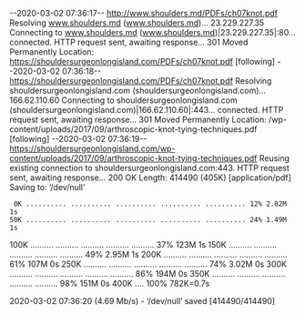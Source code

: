 --2020-03-02 07:36:17--  http://www.shoulders.md/PDFs/ch07knot.pdf
Resolving www.shoulders.md (www.shoulders.md)... 23.229.227.35
Connecting to www.shoulders.md (www.shoulders.md)|23.229.227.35|:80... connected.
HTTP request sent, awaiting response... 301 Moved Permanently
Location: https://shouldersurgeonlongisland.com/PDFs/ch07knot.pdf [following]
--2020-03-02 07:36:18--  https://shouldersurgeonlongisland.com/PDFs/ch07knot.pdf
Resolving shouldersurgeonlongisland.com (shouldersurgeonlongisland.com)... 166.62.110.60
Connecting to shouldersurgeonlongisland.com (shouldersurgeonlongisland.com)|166.62.110.60|:443... connected.
HTTP request sent, awaiting response... 301 Moved Permanently
Location: /wp-content/uploads/2017/09/arthroscopic-knot-tying-techniques.pdf [following]
--2020-03-02 07:36:19--  https://shouldersurgeonlongisland.com/wp-content/uploads/2017/09/arthroscopic-knot-tying-techniques.pdf
Reusing existing connection to shouldersurgeonlongisland.com:443.
HTTP request sent, awaiting response... 200 OK
Length: 414490 (405K) [application/pdf]
Saving to: ‘/dev/null’

     0K .......... .......... .......... .......... .......... 12% 2.82M 1s
    50K .......... .......... .......... .......... .......... 24% 1.49M 1s
   100K .......... .......... .......... .......... .......... 37%  123M 1s
   150K .......... .......... .......... .......... .......... 49% 2.95M 1s
   200K .......... .......... .......... .......... .......... 61%  107M 0s
   250K .......... .......... .......... .......... .......... 74% 3.02M 0s
   300K .......... .......... .......... .......... .......... 86%  194M 0s
   350K .......... .......... .......... .......... .......... 98%  151M 0s
   400K ....                                                  100%  782K=0.7s

2020-03-02 07:36:20 (4.69 Mb/s) - ‘/dev/null’ saved [414490/414490]

